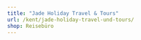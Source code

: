 ```yaml
---
title: "Jade Holiday Travel & Tours"
url: /kent/jade-holiday-travel-und-tours/
shop: Reisebüro
---
```

